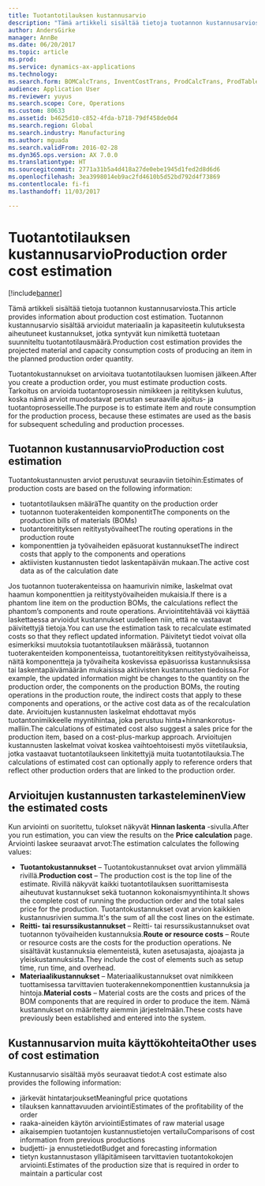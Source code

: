 ```yaml
---
title: Tuotantotilauksen kustannusarvio
description: "Tämä artikkeli sisältää tietoja tuotannon kustannusarviosta. Tuotannon kustannusarvio sisältää arvioidut materiaalin ja kapasiteetin kulutuksesta aiheutuneet kustannukset, jotka syntyvät kun nimikettä tuotetaan suunniteltu tuotantotilausmäärä."
author: AndersGirke
manager: AnnBe
ms.date: 06/20/2017
ms.topic: article
ms.prod: 
ms.service: dynamics-ax-applications
ms.technology: 
ms.search.form: BOMCalcTrans, InventCostTrans, ProdCalcTrans, ProdTableJour, ProdTableListPage
audience: Application User
ms.reviewer: yuyus
ms.search.scope: Core, Operations
ms.custom: 80633
ms.assetid: b4625d10-c852-4fda-b718-79df458de0d4
ms.search.region: Global
ms.search.industry: Manufacturing
ms.author: mguada
ms.search.validFrom: 2016-02-28
ms.dyn365.ops.version: AX 7.0.0
ms.translationtype: HT
ms.sourcegitcommit: 2771a31b5a4d418a27de0ebe1945d1fed2d8d6d6
ms.openlocfilehash: 3ea3998014eb9ac2fd4610b5d52bd792d4f73869
ms.contentlocale: fi-fi
ms.lasthandoff: 11/03/2017

---
```


# <a name="production-order-cost-estimation"></a><span data-ttu-id="28e10-104">Tuotantotilauksen kustannusarvio</span><span class="sxs-lookup"><span data-stu-id="28e10-104">Production order cost estimation</span></span>

[!include[banner](../includes/banner.md)]


<span data-ttu-id="28e10-105">Tämä artikkeli sisältää tietoja tuotannon kustannusarviosta.</span><span class="sxs-lookup"><span data-stu-id="28e10-105">This article provides information about production cost estimation.</span></span> <span data-ttu-id="28e10-106">Tuotannon kustannusarvio sisältää arvioidut materiaalin ja kapasiteetin kulutuksesta aiheutuneet kustannukset, jotka syntyvät kun nimikettä tuotetaan suunniteltu tuotantotilausmäärä.</span><span class="sxs-lookup"><span data-stu-id="28e10-106">Production cost estimation provides the projected material and capacity consumption costs of producing an item in the planned production order quantity.</span></span> 

<span data-ttu-id="28e10-107">Tuotantokustannukset on arvioitava tuotantotilauksen luomisen jälkeen.</span><span class="sxs-lookup"><span data-stu-id="28e10-107">After you create a production order, you must estimate production costs.</span></span> <span data-ttu-id="28e10-108">Tarkoitus on arvioida tuotantoprosessin nimikkeen ja reitityksen kulutus, koska nämä arviot muodostavat perustan seuraaville ajoitus- ja tuotantoprosesseille.</span><span class="sxs-lookup"><span data-stu-id="28e10-108">The purpose is to estimate item and route consumption for the production process, because these estimates are used as the basis for subsequent scheduling and production processes.</span></span>

## <a name="production-cost-estimation"></a><span data-ttu-id="28e10-109">Tuotannon kustannusarvio</span><span class="sxs-lookup"><span data-stu-id="28e10-109">Production cost estimation</span></span>
<span data-ttu-id="28e10-110">Tuotantokustannusten arviot perustuvat seuraaviin tietoihin:</span><span class="sxs-lookup"><span data-stu-id="28e10-110">Estimates of production costs are based on the following information:</span></span>

-   <span data-ttu-id="28e10-111">tuotantotilauksen määrä</span><span class="sxs-lookup"><span data-stu-id="28e10-111">The quantity on the production order</span></span>
-   <span data-ttu-id="28e10-112">tuotannon tuoterakenteiden komponentit</span><span class="sxs-lookup"><span data-stu-id="28e10-112">The components on the production bills of materials (BOMs)</span></span>
-   <span data-ttu-id="28e10-113">tuotantoreitityksen reititystyövaiheet</span><span class="sxs-lookup"><span data-stu-id="28e10-113">The routing operations in the production route</span></span>
-   <span data-ttu-id="28e10-114">komponenttien ja työvaiheiden epäsuorat kustannukset</span><span class="sxs-lookup"><span data-stu-id="28e10-114">The indirect costs that apply to the components and operations</span></span>
-   <span data-ttu-id="28e10-115">aktiivisten kustannusten tiedot laskentapäivän mukaan.</span><span class="sxs-lookup"><span data-stu-id="28e10-115">The active cost data as of the calculation date</span></span>

<span data-ttu-id="28e10-116">Jos tuotannon tuoterakenteissa on haamurivin nimike, laskelmat ovat haamun komponenttien ja reititystyövaiheiden mukaisia.</span><span class="sxs-lookup"><span data-stu-id="28e10-116">If there is a phantom line item on the production BOMs, the calculations reflect the phantom’s components and route operations.</span></span> <span data-ttu-id="28e10-117">Arviointitehtävää voi käyttää laskettaessa arvioidut kustannukset uudelleen niin, että ne vastaavat päivitettyjä tietoja.</span><span class="sxs-lookup"><span data-stu-id="28e10-117">You can use the estimation task to recalculate estimated costs so that they reflect updated information.</span></span> <span data-ttu-id="28e10-118">Päivitetyt tiedot voivat olla esimerkiksi muutoksia tuotantotilauksen määrässä, tuotannon tuoterakenteiden komponenteissa, tuotantoreitityksen reititystyövaiheissa, näitä komponentteja ja työvaiheita koskevissa epäsuorissa kustannuksissa tai laskentapäivämäärän mukaisissa aktiivisten kustannusten tiedoissa.</span><span class="sxs-lookup"><span data-stu-id="28e10-118">For example, the updated information might be changes to the quantity on the production order, the components on the production BOMs, the routing operations in the production route, the indirect costs that apply to these components and operations, or the active cost data as of the recalculation date.</span></span> <span data-ttu-id="28e10-119">Arvioitujen kustannusten laskelmat ehdottavat myös tuotantonimikkeelle myyntihintaa, joka perustuu hinta+hinnankorotus-malliin.</span><span class="sxs-lookup"><span data-stu-id="28e10-119">The calculations of estimated cost also suggest a sales price for the production item, based on a cost-plus-markup approach.</span></span> <span data-ttu-id="28e10-120">Arvioitujen kustannusten laskelmat voivat koskea vaihtoehtoisesti myös viitetilauksia, jotka vastaavat tuotantotilaukseen linkitettyjä muita tuotantotilauksia.</span><span class="sxs-lookup"><span data-stu-id="28e10-120">The calculations of estimated cost can optionally apply to reference orders that reflect other production orders that are linked to the production order.</span></span>

## <a name="view-the-estimated-costs"></a><span data-ttu-id="28e10-121">Arvioitujen kustannusten tarkasteleminen</span><span class="sxs-lookup"><span data-stu-id="28e10-121">View the estimated costs</span></span>
<span data-ttu-id="28e10-122">Kun arviointi on suoritettu, tulokset näkyvät **Hinnan laskenta** -sivulla.</span><span class="sxs-lookup"><span data-stu-id="28e10-122">After you run estimation, you can view the results on the **Price calculation** page.</span></span> <span data-ttu-id="28e10-123">Arviointi laskee seuraavat arvot:</span><span class="sxs-lookup"><span data-stu-id="28e10-123">The estimation calculates the following values:</span></span>

-   <span data-ttu-id="28e10-124">**Tuotantokustannukset** – Tuotantokustannukset ovat arvion ylimmällä rivillä.</span><span class="sxs-lookup"><span data-stu-id="28e10-124">**Production cost** – The production cost is the top line of the estimate.</span></span> <span data-ttu-id="28e10-125">Rivillä näkyvät kaikki tuotantotilauksen suorittamisesta aiheutuvat kustannukset sekä tuotannon kokonaismyyntihinta.</span><span class="sxs-lookup"><span data-stu-id="28e10-125">It shows the complete cost of running the production order and the total sales price for the production.</span></span> <span data-ttu-id="28e10-126">Tuotantokustannukset ovat arvion kaikkien kustannusrivien summa.</span><span class="sxs-lookup"><span data-stu-id="28e10-126">It's the sum of all the cost lines on the estimate.</span></span>
-   <span data-ttu-id="28e10-127">**Reitti- tai resurssikustannukset** – Reitti- tai resurssikustannukset ovat tuotannon työvaiheiden kustannuksia.</span><span class="sxs-lookup"><span data-stu-id="28e10-127">**Route or resource costs** – Route or resource costs are the costs for the production operations.</span></span> <span data-ttu-id="28e10-128">Ne sisältävät kustannuksia elementeistä, kuten asetusajasta, ajoajasta ja yleiskustannuksista.</span><span class="sxs-lookup"><span data-stu-id="28e10-128">They include the cost of elements such as setup time, run time, and overhead.</span></span>
-   <span data-ttu-id="28e10-129">**Materiaalikustannukset** – Materiaalikustannukset ovat nimikkeen tuottamisessa tarvittavien tuoterakennekomponenttien kustannuksia ja hintoja.</span><span class="sxs-lookup"><span data-stu-id="28e10-129">**Material costs** – Material costs are the costs and prices of the BOM components that are required in order to produce the item.</span></span> <span data-ttu-id="28e10-130">Nämä kustannukset on määritetty aiemmin järjestelmään.</span><span class="sxs-lookup"><span data-stu-id="28e10-130">These costs have previously been established and entered into the system.</span></span>

## <a name="other-uses-of-cost-estimation"></a><span data-ttu-id="28e10-131">Kustannusarvion muita käyttökohteita</span><span class="sxs-lookup"><span data-stu-id="28e10-131">Other uses of cost estimation</span></span>
<span data-ttu-id="28e10-132">Kustannusarvio sisältää myös seuraavat tiedot:</span><span class="sxs-lookup"><span data-stu-id="28e10-132">A cost estimate also provides the following information:</span></span>

-   <span data-ttu-id="28e10-133">järkevät hintatarjoukset</span><span class="sxs-lookup"><span data-stu-id="28e10-133">Meaningful price quotations</span></span>
-   <span data-ttu-id="28e10-134">tilauksen kannattavuuden arviointi</span><span class="sxs-lookup"><span data-stu-id="28e10-134">Estimates of the profitability of the order</span></span>
-   <span data-ttu-id="28e10-135">raaka-aineiden käytön arviointi</span><span class="sxs-lookup"><span data-stu-id="28e10-135">Estimates of raw material usage</span></span>
-   <span data-ttu-id="28e10-136">aikaisempien tuotantojen kustannustietojen vertailu</span><span class="sxs-lookup"><span data-stu-id="28e10-136">Comparisons of cost information from previous productions</span></span>
-   <span data-ttu-id="28e10-137">budjetti- ja ennustetiedot</span><span class="sxs-lookup"><span data-stu-id="28e10-137">Budget and forecasting information</span></span>
-   <span data-ttu-id="28e10-138">tietyn kustannustason ylläpitämiseen tarvittavien tuotantokokojen arviointi.</span><span class="sxs-lookup"><span data-stu-id="28e10-138">Estimates of the production size that is required in order to maintain a particular cost</span></span>





